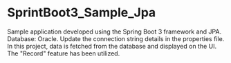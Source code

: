 # SprintBoot3_Sample_Jpa

Sample application developed using the Spring Boot 3 framework and JPA.
Database: Oracle. Update the connection string details in the properties file.
In this project, data is fetched from the database and displayed on the UI.
The "Record" feature has been utilized.
